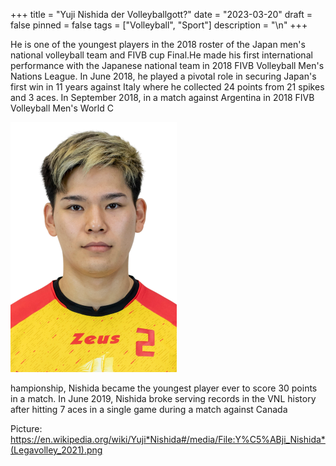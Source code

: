 +++
title = "Yuji Nishida der Volleyballgott?"
date = "2023-03-20"
draft = false
pinned = false
tags = ["Volleyball", "Sport"]
description = "\n"
+++
<!--StartFragment-->

He is one of the youngest players in the 2018 roster of the Japan men's national volleyball team and FIVB cup Final.He made his first international performance with the Japanese national team in 2018 FIVB Volleyball Men's Nations League. In June 2018, he played a pivotal role in securing Japan's first win in 11 years against Italy where he collected 24 points from 21 spikes and 3 aces. In September 2018, in a match against Argentina in 2018 FIVB Volleyball Men's World C

![](yuji_nishida_-legavolley_2021-.png)

hampionship, Nishida became the youngest player ever to score 30 points in a match. In June 2019, Nishida broke serving records in the VNL history after hitting 7 aces in a single game during a match against Canada

Picture: https://en.wikipedia.org/wiki/Yuji*Nishida#/media/File:Y%C5%ABji_Nishida*(Legavolley_2021).png

<!--EndFragment-->
